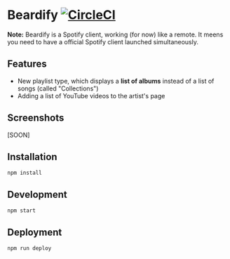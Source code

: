 # Beardify [![CircleCI](https://circleci.com/gh/Beardify-Corp/beardify/tree/master.svg?style=svg)](https://circleci.com/gh/Beardify-Corp/beardify/tree/master)


**Note:** Beardify is a Spotify client, working (for now) like a remote. It meens you need to have a official Spotify client launched simultaneously.

## Features
- New playlist type, which displays a **list of albums** instead of a list of songs (called "Collections")
- Adding a list of YouTube videos to the artist's page

## Screenshots
[SOON]

## Installation
`npm install`

## Development
`npm start`

## Deployment
`npm run deploy`
